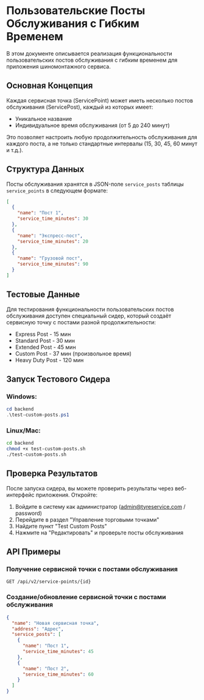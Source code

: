 # Пользовательские Посты Обслуживания с Гибким Временем

В этом документе описывается реализация функциональности пользовательских постов обслуживания с гибким временем для приложения шиномонтажного сервиса.

## Основная Концепция

Каждая сервисная точка (ServicePoint) может иметь несколько постов обслуживания (ServicePost), каждый из которых имеет:
- Уникальное название
- Индивидуальное время обслуживания (от 5 до 240 минут)

Это позволяет настроить любую продолжительность обслуживания для каждого поста, а не только стандартные интервалы (15, 30, 45, 60 минут и т.д.).

## Структура Данных

Посты обслуживания хранятся в JSON-поле `service_posts` таблицы `service_points` в следующем формате:

```json
[
  {
    "name": "Пост 1",
    "service_time_minutes": 30
  },
  {
    "name": "Экспресс-пост",
    "service_time_minutes": 20
  },
  {
    "name": "Грузовой пост",
    "service_time_minutes": 90
  }
]
```

## Тестовые Данные

Для тестирования функциональности пользовательских постов обслуживания доступен специальный сидер, который создаёт сервисную точку с постами разной продолжительности:

- Express Post - 15 мин
- Standard Post - 30 мин
- Extended Post - 45 мин
- Custom Post - 37 мин (произвольное время)
- Heavy Duty Post - 120 мин

## Запуск Тестового Сидера

### Windows:

```powershell
cd backend
.\test-custom-posts.ps1
```

### Linux/Mac:

```bash
cd backend
chmod +x test-custom-posts.sh
./test-custom-posts.sh
```

## Проверка Результатов

После запуска сидера, вы можете проверить результаты через веб-интерфейс приложения. Откройте:

1. Войдите в систему как администратор (admin@tyreservice.com / password)
2. Перейдите в раздел "Управление торговыми точками"
3. Найдите пункт "Test Custom Posts"
4. Нажмите на "Редактировать" и проверьте посты обслуживания

## API Примеры

### Получение сервисной точки с постами обслуживания

```
GET /api/v2/service-points/{id}
```

### Создание/обновление сервисной точки с постами обслуживания

```json
{
  "name": "Новая сервисная точка",
  "address": "Адрес",
  "service_posts": [
    {
      "name": "Пост 1",
      "service_time_minutes": 45
    },
    {
      "name": "Пост 2",
      "service_time_minutes": 60
    }
  ]
}
``` 